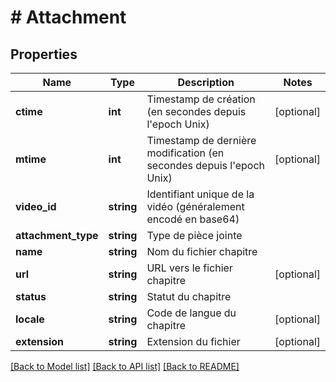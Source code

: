 # # Attachment

## Properties

Name | Type | Description | Notes
------------ | ------------- | ------------- | -------------
**ctime** | **int** | Timestamp de création (en secondes depuis l&#39;epoch Unix) | [optional]
**mtime** | **int** | Timestamp de dernière modification (en secondes depuis l&#39;epoch Unix) | [optional]
**video_id** | **string** | Identifiant unique de la vidéo (généralement encodé en base64) |
**attachment_type** | **string** | Type de pièce jointe |
**name** | **string** | Nom du fichier chapitre |
**url** | **string** | URL vers le fichier chapitre | [optional]
**status** | **string** | Statut du chapitre |
**locale** | **string** | Code de langue du chapitre | [optional]
**extension** | **string** | Extension du fichier | [optional]

[[Back to Model list]](../../README.md#models) [[Back to API list]](../../README.md#endpoints) [[Back to README]](../../README.md)
